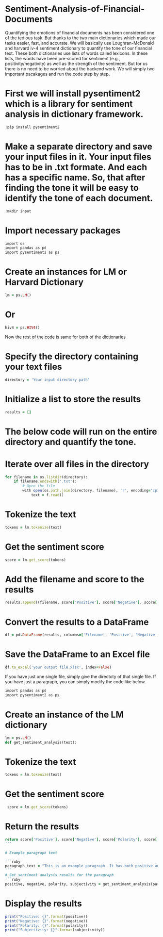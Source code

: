 # Sentiment-Analysis-of-Financial-Documents
Quantifying the emotions of financial documents has been considered one of the tedious task. But thanks to the two main dictionaries which made our tasks easier, fast, and accurate. We will basically use Loughran-McDonald and harvard iv-4 sentiment dictionary to quantify the tone of our financial text. 
These both dictionaries use lists of words called lexicons. In these lists, the words have been pre-scored for sentiment (e.g., positivity/negativity) as well as the strength of the sentiment. But for us there is no need to be worried about the backend work. We will simply two important pacakages and run the code step by step. 

# First we will install pysentiment2 which is a library for sentiment analysis in dictionary framework.

```ruby
!pip install pysentiment2
```

# Make a separate directory and save your input files in it. Your input files has to be in .txt formate. And each has a specific name. So, that after finding the tone it will be easy to identify the tone of each document. 
```ruby
!mkdir input
```

# Import necessary packages 
```ruby
import os
import pandas as pd
import pysentiment2 as ps
```

# Create an instances for LM or Harvard Dictionary
```ruby
lm = ps.LM()
```
# Or
```ruby
hiv4 = ps.HIV4()
```

Now the rest of the code is same for both of the dictionaries

# Specify the directory containing your text files

```ruby
directory = 'Your input directory path'
```

# Initialize a list to store the results
```ruby
results = []
```
# The below code will run on the entire directory and quantify the tone.
# Iterate over all files in the directory
```ruby
for filename in os.listdir(directory):
    if filename.endswith('.txt'):
        # Open the file
        with open(os.path.join(directory, filename), 'r', encoding='cp1252') as f:
            text = f.read()
```

# Tokenize the text
```ruby
tokens = lm.tokenize(text)
```

# Get the sentiment score
```ruby
score = lm.get_score(tokens)
```

# Add the filename and score to the results
```ruby
results.append((filename, score['Positive'], score['Negative'], score['Polarity'], score['Subjectivity']))
```

# Convert the results to a DataFrame
```ruby
df = pd.DataFrame(results, columns=['Filename', 'Positive', 'Negative', 'Polarity', 'Subjectivity'])
```

# Save the DataFrame to an Excel file
```ruby
df.to_excel('your output file.xlsx', index=False)
```

If you have just one single file, simply give the directoty of that single file. If you have just a paragraph, you can simply modify the code like below.

```ruby
import pandas as pd
import pysentiment2 as ps
```

# Create an instance of the LM dictionary
```ruby
lm = ps.LM()
def get_sentiment_analysis(text):
```

# Tokenize the text
```ruby
tokens = lm.tokenize(text)
```

# Get the sentiment score
```ruby
 score = lm.get_score(tokens)
```

# Return the results

````ruby
return score['Positive'], score['Negative'], score['Polarity'], score['Subjectivity']
```

# Example paragraph text

```ruby
paragraph_text = "This is an example paragraph. It has both positive and negative sentiments."
```
# Get sentiment analysis results for the paragraph
```ruby
positive, negative, polarity, subjectivity = get_sentiment_analysis(paragraph_text)
````

# Display the results
```ruby
print("Positive: {}".format(positive))
print("Negative: {}".format(negative))
print("Polarity: {}".format(polarity))
print("Subjectivity: {}".format(subjectivity))
```



